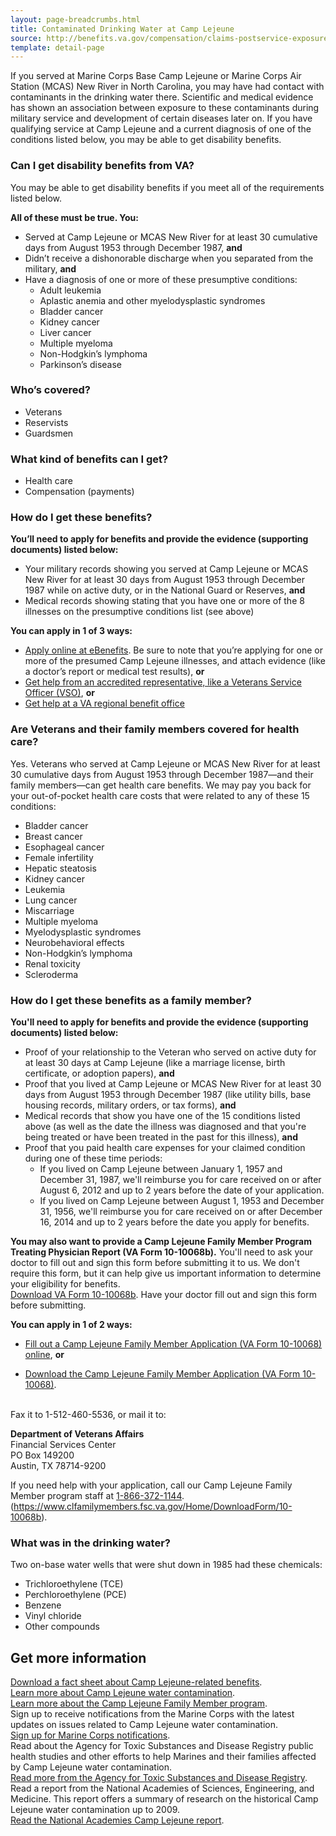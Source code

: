 ```yaml
---
layout: page-breadcrumbs.html
title: Contaminated Drinking Water at Camp Lejeune
source: http://benefits.va.gov/compensation/claims-postservice-exposures-camp_lejeune_water.asp
template: detail-page
---
```


<div class="va-introtext">

If you served at Marine Corps Base Camp Lejeune or Marine Corps Air Station (MCAS) New River in North Carolina, you may have had contact with contaminants in the drinking water there. Scientific and medical evidence has shown an association between exposure to these contaminants during military service and development of certain diseases later on. If you have qualifying service at Camp Lejeune and a current diagnosis of one of the conditions listed below, you may be able to get disability benefits.

</div>


<div class="feature" markdown="1">

### Can I get disability benefits from VA?

You may be able to get disability benefits if you meet all of the requirements listed below.

**All of these must be true. You:**

- Served at Camp Lejeune or MCAS New River for at least 30 cumulative days from August 1953 through December 1987, **and**
- Didn’t receive a dishonorable discharge when you separated from the military, **and**
- Have a diagnosis of one or more of these presumptive conditions:
    - Adult leukemia
    - Aplastic anemia and other myelodysplastic syndromes
    - Bladder cancer
    - Kidney cancer
    - Liver cancer
    - Multiple myeloma
    - Non-Hodgkin’s lymphoma
    - Parkinson’s disease

### Who’s covered?

- Veterans
- Reservists
- Guardsmen

</div>

### What kind of benefits can I get?

- Health care
- Compensation (payments)

### How do I get these benefits?

**You’ll need to apply for benefits and provide the evidence (supporting documents) listed below:**
- Your military records showing you served at Camp Lejeune or MCAS New River for at least 30 days from August 1953 through December 1987 while on active duty, or in the National Guard or Reserves, **and**
- Medical records showing stating that you have one or more of the 8 illnesses on the presumptive conditions list (see above)

**You can apply in 1 of 3 ways:**
- [Apply online at eBenefits](https://www.ebenefits.va.gov/ebenefits/homepage). Be sure to note that you’re applying for one or more of the presumed Camp Lejeune illnesses, and attach evidence (like a doctor’s report or medical test results), **or**
- [Get help from an accredited representative, like a Veterans Service Officer (VSO)](https://www.vets.gov/disability-benefits/apply/help/), **or**
- [Get help at a VA regional benefit office](https://www.vets.gov/facilities/)

### Are Veterans and their family members covered for health care?

Yes. Veterans who served at Camp Lejeune or MCAS New River for at least 30 cumulative days from August 1953 through December 1987—and their family members—can get health care benefits. We may pay you back for your out-of-pocket health care costs that were related to any of these 15 conditions:

- Bladder cancer
- Breast cancer
- Esophageal cancer
- Female infertility
- Hepatic steatosis
- Kidney cancer
- Leukemia
- Lung cancer
- Miscarriage
- Multiple myeloma
- Myelodysplastic syndromes
- Neurobehavioral effects
- Non-Hodgkin’s lymphoma
- Renal toxicity
- Scleroderma

### How do I get these benefits as a family member?

**You'll need to apply for benefits and provide the evidence (supporting documents) listed below:**
- Proof of your relationship to the Veteran who served on active duty for at least 30 days at Camp Lejeune (like a marriage license, birth certificate, or adoption papers), **and**
- Proof that you lived at Camp Lejeune or MCAS New River for at least 30 days from August 1953 through December 1987 (like utility bills, base housing records, military orders, or tax forms), **and**
- Medical records that show you have one of the 15 conditions listed above (as well as the date the illness was diagnosed and that you're being treated or have been treated in the past for this illness), **and**
- Proof that you paid health care expenses for your claimed condition during one of these time periods:
  - If you lived on Camp Lejeune between January 1, 1957 and December 31, 1987, we'll reimburse you for care received on or after August 6, 2012 and up to 2 years before the date of your application.
  - If you lived on Camp Lejeune between August 1, 1953 and December 31, 1956, we'll reimburse you for care received on or after December 16, 2014 and up to 2 years before the date you apply for benefits.

**You may also want to provide a Camp Lejeune Family Member Program Treating Physician Report (VA Form 10-10068b).** You'll need to ask your doctor to fill out and sign this form before submitting it to us. We don't require this form, but it can help give us important information to determine your eligibility for benefits.<br>
[Download VA Form 10-10068b](https://www.clfamilymembers.fsc.va.gov/Home/DownloadForm/10-10068b).
Have your doctor fill out and sign this form before submitting. 

**You can apply in 1 of 2 ways:**

-	[Fill out a Camp Lejeune Family Member Application (VA Form 10-10068) online](https://www.clfamilymembers.fsc.va.gov/Home/Index?ReturnUrl=%2FApp%2FStepApplicant), **or**

- [Download the Camp Lejeune Family Member Application (VA Form 10-10068)](https://www.clfamilymembers.fsc.va.gov/Home/DownloadForm/10-10068). 
<br>
Fax it to 1-512-460-5536, or mail it to:

<p class="va-address-block">
<b>Department of Veterans Affairs</b><br>
Financial Services Center<br>
PO Box 149200<br>
Austin, TX 78714-9200<br>
</p>

If you need help with your application, call our Camp Lejeune Family Member program staff at <a href="tel:+18663721144">1-866-372-1144</a>. <br>
(https://www.clfamilymembers.fsc.va.gov/Home/DownloadForm/10-10068b).  

<div class="feature" markdown="1">

### What was in the drinking water?

Two on-base water wells that were shut down in 1985 had these chemicals:

- Trichloroethylene (TCE)
- Perchloroethylene (PCE)
- Benzene
- Vinyl chloride
- Other compounds

</div>

## Get more information

[Download a fact sheet about Camp Lejeune-related benefits](https://www.publichealth.va.gov/docs/exposures/camp_lejeune_brochure.pdf).<br>
[Learn more about Camp Lejeune water contamination](https://www.publichealth.va.gov/exposures/camp-lejeune/). <br>
[Learn more about the Camp Lejeune Family Member program](https://www.clfamilymembers.fsc.va.gov/).<br>
Sign up to receive notifications from the Marine Corps with the latest updates on issues related to Camp Lejeune water contamination.<br>
[Sign up for Marine Corps notifications](https://clnr.hqi.usmc.mil/clwater/index.html).<br>
Read about the Agency for Toxic Substances and Disease Registry public health studies and other efforts to help Marines and their families affected by Camp Lejeune water contamination. <br>
[Read more from the Agency for Toxic Substances and Disease Registry](https://www.atsdr.cdc.gov/sites/lejeune/).<br>
Read a report from the National Academies of Sciences, Engineering, and Medicine. This report offers a summary of research on the historical Camp Lejeune water contamination up to 2009. <br>
[Read the National Academies Camp Lejeune report](http://dels.nas.edu/Report/Contaminated-Water-Supplies-Camp-Lejeune/12618).

